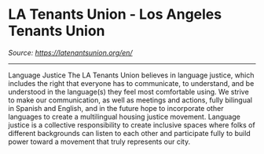 # LA Tenants Union - Los Angeles Tenants Union

_Source: https://latenantsunion.org/en/_

---

Language Justice
The LA Tenants Union believes in language justice, which includes the right that everyone has to communicate, to understand, and be understood in the language(s) they feel most comfortable using. We strive to make our communication, as well as meetings and actions, fully bilingual in Spanish and English, and in the future hope to incorporate other languages to create a multilingual housing justice movement. Language justice is a collective responsibility to create inclusive spaces where folks of different backgrounds can listen to each other and participate fully to build power toward a movement that truly represents our city.